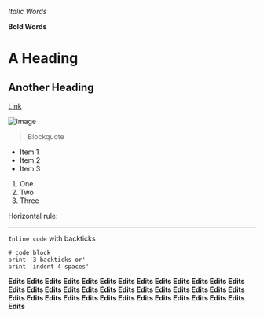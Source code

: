 *Italic Words*

**Bold Words**

# A Heading

## Another Heading

[Link](https://ucsd-cse15l-w22.github.io/week/week2/)

![Image](https://upload.wikimedia.org/wikipedia/commons/3/3e/LetterA.svg)

> Blockquote

* Item 1
* Item 2
* Item 3

1. One
2. Two
3. Three

Horizontal rule:

---

`Inline code` with backticks

```
# code block
print '3 backticks or'
print 'indent 4 spaces'
``` 

**Edits Edits Edits Edits Edits Edits Edits Edits Edits Edits Edits Edits Edits Edits Edits Edits Edits Edits Edits Edits Edits Edits Edits Edits Edits Edits Edits Edits Edits Edits Edits Edits Edits Edits Edits Edits Edits Edits Edits Edits**
